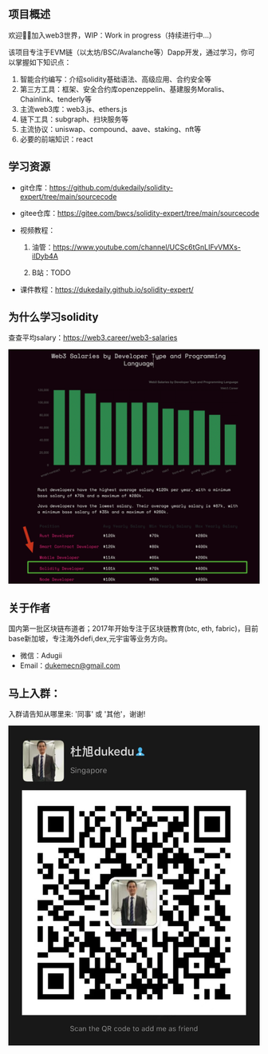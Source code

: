 ## 项目概述

欢迎👏🏻加入web3世界，WIP：Work in progress（持续进行中...）

该项目专注于EVM链（以太坊/BSC/Avalanche等）Dapp开发，通过学习，你可以掌握如下知识点：

1. 智能合约编写：介绍solidity基础语法、高级应用、合约安全等
2. 第三方工具：框架、安全合约库openzeppelin、基建服务Moralis、Chainlink、tenderly等
3. 主流web3库：web3.js、ethers.js
4. 链下工具：subgraph、扫块服务等
5. 主流协议：uniswap、compound、aave、staking、nft等
6. 必要的前端知识：react



## 学习资源

- git仓库：https://github.com/dukedaily/solidity-expert/tree/main/sourcecode

- gitee仓库：https://gitee.com/bwcs/solidity-expert/tree/main/sourcecode

- 视频教程：

  1. 油管：https://www.youtube.com/channel/UCSc6tGnLIFvVMXs-ilDyb4A

  2. B站：TODO

- 课件教程：https://dukedaily.github.io/solidity-expert/



##  为什么学习solidity

查查平均salary：https://web3.career/web3-salaries

![image-20220810160425131](assets/image-20220810160425131.png)



## 关于作者

国内第一批区块链布道者；2017年开始专注于区块链教育(btc, eth, fabric)，目前base新加坡，专注海外defi,dex,元宇宙等业务方向。

- 微信：Adugii
- Email：dukemecn@gmail.com



## 马上入群：

入群请告知从哪里来: '同事' 或 '其他'，谢谢!

![image-20220810134215759](assets/image-20220810134215759.png)
